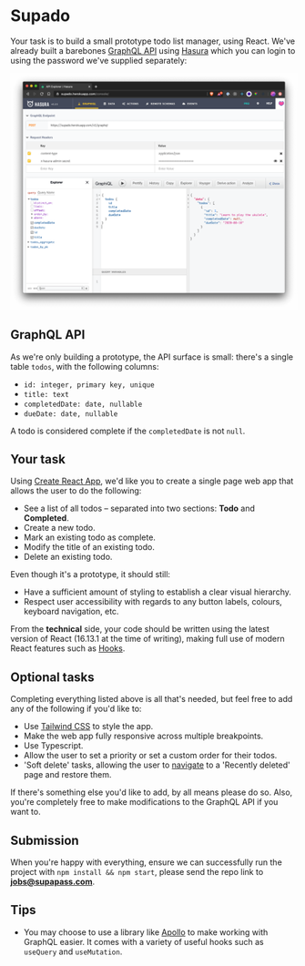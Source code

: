 # Supado

Your task is to build a small prototype todo list manager, using React. We've already built a barebones [GraphQL API](https://supado.herokuapp.com/console/) using [Hasura](https://hasura.io/) which you can login to using the password we've supplied separately:

![Hasura console](hasuraconsole.png)

## GraphQL API

As we're only building a prototype, the API surface is small: there's a single table `todos`, with the following columns:

- `id: integer, primary key, unique`
- `title: text`
- `completedDate: date, nullable`
- `dueDate: date, nullable`

A todo is considered complete if the `completedDate` is not `null`.

## Your task

Using [Create React App](https://github.com/facebook/create-react-app), we'd like you to create a single page web app that allows the user to do the following:

- See a list of all todos – separated into two sections: **Todo** and **Completed**.
- Create a new todo.
- Mark an existing todo as complete.
- Modify the title of an existing todo.
- Delete an existing todo.

Even though it's a prototype, it should still:

- Have a sufficient amount of styling to establish a clear visual hierarchy.
- Respect user accessibility with regards to any button labels, colours, keyboard navigation, etc.

From the **technical** side, your code should be written using the latest version of React (16.13.1 at the time of writing), making full use of modern React features such as [Hooks](https://reactjs.org/docs/hooks-intro.html).

## Optional tasks

Completing everything listed above is all that's needed, but feel free to add any of the following if you'd like to:

- Use [Tailwind CSS](https://tailwindcss.com/) to style the app.
- Make the web app fully responsive across multiple breakpoints.
- Use Typescript.
- Allow the user to set a priority or set a custom order for their todos.
- 'Soft delete' tasks, allowing the user to [navigate](https://github.com/reach/router) to a 'Recently deleted' page and restore them.

If there's something else you'd like to add, by all means please do so. Also, you're completely free to make modifications to the GraphQL API if you want to.

## Submission

When you're happy with everything, ensure we can successfully run the project with `npm install && npm start`, please send the repo link to **jobs@supapass.com**.

## Tips

- You may choose to use a library like [Apollo](https://www.apollographql.com/docs/react/) to make working with GraphQL easier. It comes with a variety of useful hooks such as `useQuery` and `useMutation`.
